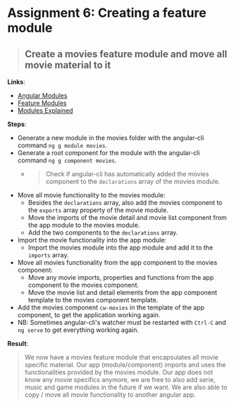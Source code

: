 Assignment 6: Creating a feature module
==============================================

> ## Create a movies feature module and move all movie material to it 

**Links**:
- [Angular Modules](https://angular.io/docs/ts/latest/guide/ngmodule.html)
- [Feature Modules](https://angular-2-training-book.rangle.io/handout/modules/feature-modules.html)
- [Modules Explained](http://blog.angular-university.io/angular2-ngmodule/)

**Steps**:
- Generate a new module in the movies folder with the angular-cli command `ng g module movies`.
- Generate a root component for the module with the angular-cli command `ng g component movies`.
  - > Check if angular-cli has automatically added the movies component to the `declarations` array of the movies module.
- Move all movie functionality to the movies module:
  - Besides the `declarations` array, also add the movies component to the `exports` array property of the movie module.
  - Move the imports of the movie detail and movie list component from the app module to the movies module.
  - Add the two components to the `declarations` array.
- Import the movie functionality into the app module:
  - Import the movies module into the app module and add it to the `imports` array.
- Move all movies functionality from the app component to the movies component:
  - Move any movie imports, properties and functions from the app component to the movies component.
  - Move the movie list and detail elements from the app component template to the movies component template.
- Add the movies component `cw-movies` in the template of the app component, to get the application working again.
- NB: Sometimes angular-cli's watcher must be restarted with `Ctrl-C` and `ng serve` to get everything working again.

**Result**:
> We now have a movies feature module that encapsulates all movie specific material.
> Our app (module/component) imports and uses the functionalities provided by the movies module.
> Our app does not know any movie specifics anymore, we are free to also add serie, music and game modules in the future if we want. We are also able to copy / move all movie functionality to another angular app.
